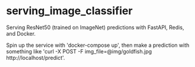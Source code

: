 # serving_image_classifier
Serving ResNet50 (trained on ImageNet) predictions with FastAPI, Redis, and Docker.

Spin up the service with 'docker-compose up', then make a prediction with something like 'curl -X POST -F img_file=@img/goldfish.jpg http://localhost/predict'.

